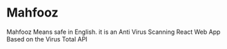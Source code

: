 # Mahfooz

Mahfooz Means safe in English. it is an Anti Virus Scanning React Web App Based on the Virus Total API